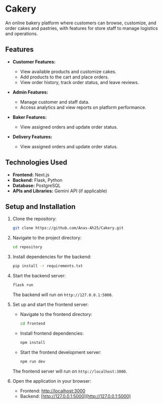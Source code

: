 # Cakery
An online bakery platform where customers can browse, customize, and order cakes and pastries, with features for store staff to manage logistics and operations.

## Features

- **Customer Features:**
  - View available products and customize cakes.
  - Add products to the cart and place orders.
  - View order history, track order status, and leave reviews.

- **Admin Features:**
  - Manage customer and staff data.
  - Access analytics and view reports on platform performance.

- **Baker Features:**
  - View assigned orders and update order status.

- **Delivery Features:**
  - View assigned orders and update order status.

## Technologies Used

- **Frontend:** Next.js
- **Backend:** Flask, Python
- **Database:** PostgreSQL
- **APIs and Libraries:** Gemini API (if applicable)

## Setup and Installation

1. Clone the repository:
   ```bash
   git clone https://github.com/Anas-Ah25/Cakery.git
   ```

2. Navigate to the project directory:
   ```bash
   cd repository
   ```

3. Install dependencies for the backend:
   ```bash
   pip install -r requirements.txt
   ```

4. Start the backend server:
   ```bash
   flask run
   ```

   The backend will run on `http://127.0.0.1:5000`.

5. Set up and start the frontend server:
   - Navigate to the frontend directory:
     ```bash
     cd frontend
     ```

   - Install frontend dependencies:
     ```bash
     npm install
     ```

   - Start the frontend development server:
     ```bash
     npm run dev
     ```

   The frontend server will run on `http://localhost:3000`.

6. Open the application in your browser:
   - Frontend: [http://localhost:3000](http://localhost:3000)
   - Backend: [http://127.0.0.1:5000](http://127.0.0.1:5000)
